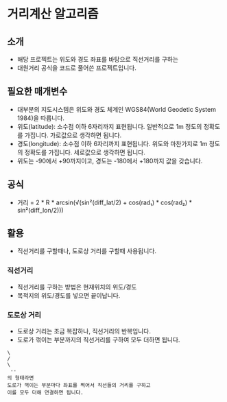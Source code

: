 # 거리계산 알고리즘

## 소개
* 해당 프로젝트는 위도와 경도 좌표를 바탕으로 직선거리를 구하는
* 대원거리 공식을 코드로 풀어쓴 프로젝트입니다.

## 필요한 매개변수
* 대부분의 지도시스템은 위도와 경도 체계인 WGS84(World Geodetic System 1984)을 따릅니다.
* 위도(latitude): 소수점 이하 6자리까지 표현됩니다. 일반적으로 1m 정도의 정확도를 가집니다. 가로값으로 생각하면 됩니다.
* 경도(longitude): 소수점 이하 6자리까지 표현됩니다. 위도와 마찬가지로 1m 정도의 정확도를 가집니다. 세로값으로 생각하면 됩니다.
* 위도는 -90에서 +90까지이고, 경도는 -180에서 +180까지 값을 갖습니다.

## 공식
* 거리 = 2 * R * arcsin(√(sin²(diff_lat/2) + cos(rad₁) * cos(rad₂) * sin²(diff_lon/2)))

## 활용
* 직선거리를 구할때나, 도로상 거리를 구할때 사용됩니다.
### 직선거리
* 직선거리를 구하는 방법은 현재위치의 위도/경도
* 목적지의 위도/경도를 넣으면 끝이납니다.
### 도로상 거리
* 도로상 거리는 조금 복잡하나, 직선거리의 반복입니다.
* 도로가 꺾이는 부분까지의 직선거리를 구하여 모두 더하면 됩니다.
```
\
/
\
 --
의 형태라면
도로가 꺽이는 부분마다 좌표를 찍어서 직선들의 거리를 구하고
이를 모두 더해 연결하면 됩니다.
```